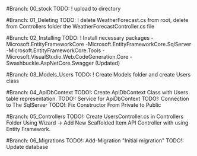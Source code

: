 #Branch: 00_stock
TODO: ! upload to directory

#Branch: 01_Deleting
TODO: ! delete WeatherForecast.cs from root, delete from Controllers folder the WeatherForecastController.cs file

#Branch: 02_Installing
TODO: ! Install necessary packages -Microsoft.EntityFrameworkCore -Microsoft.EntityFrameworkCore.SqlServer -Microsoft.EntityFrameworkCore.Tools -Microsoft.VisualStudio.Web.CodeGeneration.Core -Swashbuckle.AspNetCore.Swagger (Updated)

#Branch: 03_Models_Users
TODO: ! Create Models folder and create Users class

#Branch: 04_ApiDbContext
TODO!: Create ApiDbContext Class with Users table representation. TODO!: Service for ApiDbContext TODO!: Connection to The SqlServer TODO!: Fix Constructor From Private to Public

#Branch: 05_Controllers
TODO!: Create UsersController.cs in Controllers Folder Using Wizard -> Add New Scaffolded Item API Controller with using Entity Framework.

#Branch: 06_Migrations
TODO!: Add-Migration "Initial migration" TODO!: Update database
